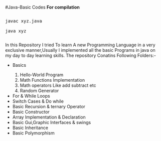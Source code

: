 #Java-Basic Codes
<b>For compilation</b>
<pre><p>javac xyz.java<br/>
java xyz</p></pre>
In this Repository I tried To learn A new Programming Language in a very exclusive manner,Usually I implemented all the basic Programs in java on my day to day learning skills.
The repository Conatins Following Folders:-
<ul>
<li>Basics</li>
<ol>
<li>Hello-World Program</li>
<li>Math Functions Implementation</li>
<li>Math operators Like add subtract etc</li>
<li>Random Generator</li>
</ol>
<li>For & While Loops</li>
<li>Switch Cases & Do while</li>
<li>Basic Recursion & ternary Operator</li>
<li>Basic Constructor</li>
<li>Array Implementation & Declaration</li>
<li>Basic Gui,Graphic Interfaces & swings</li>
<li>Basic Inheritance</li>
<li>Basic Polymorphism</li>
</ul>
